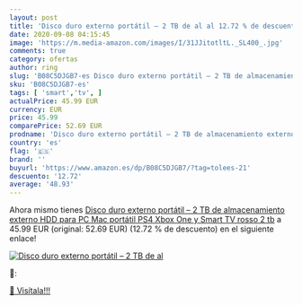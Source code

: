 ```yaml
---
layout: post
title: 'Disco duro externo portátil – 2 TB de al al 12.72 % de descuento'
date: 2020-09-08 04:15:45
image: 'https://m.media-amazon.com/images/I/31JJitotltL._SL400_.jpg'
comments: true
category: ofertas
author: ring
slug: 'B08C5DJGB7-es Disco duro externo portátil – 2 TB de almacenamiento...'
sku: 'B08C5DJGB7-es'
tags: [ 'smart','tv', ]
actualPrice: 45.99 EUR
currency: EUR
price: 45.99
comparePrice: 52.69 EUR
prodname: 'Disco duro externo portátil – 2 TB de almacenamiento externo HDD para PC  Mac  portátil  PS4  Xbox One y Smart TV rosso 2 tb'
country: 'es'
flag: '🇪🇸'
brand: ''
buyurl: 'https://www.amazon.es/dp/B08C5DJGB7/?tag=tolees-21'
descuento: '12.72'
average: '48.93'
---
```


Ahora mismo tienes [Disco duro externo portátil – 2 TB de almacenamiento externo HDD para PC  Mac  portátil  PS4  Xbox One y Smart TV rosso 2 tb](https://www.amazon.es/dp/B08C5DJGB7/?tag=tolees-21) a 45.99 EUR (original: 52.69 EUR) (12.72 %  de descuento) en el siguiente enlace!

[![Disco duro externo portátil – 2 TB de al](https://m.media-amazon.com/images/I/31JJitotltL._SL400_.jpg)](https://www.amazon.es/dp/B08C5DJGB7/?tag=tolees-21)

🔎:


[🛒 Visítala!!!](https://www.amazon.es/dp/B08C5DJGB7/?tag=tolees-21)
